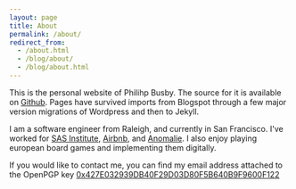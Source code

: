 ```yaml
---
layout: page
title: About
permalink: /about/
redirect_from:
  - /about.html
  - /blog/about/
  - /blog/about.html
---
```


This is the personal website of Philihp Busby. The source for it is available on [Github](http://github.com/philihp/philihp.github.io). Pages have survived imports from Blogspot through a few major version migrations of Wordpress and then to Jekyll.

I am a software engineer from Raleigh, and currently in San Francisco. I've worked for [SAS Institute](https://sas.com), [Airbnb](https://airbnb.com), and [Anomalie](https://dressanomalie.com). I also enjoy playing european board games and implementing them digitally.

If you would like to contact me, you can find my email address attached to the OpenPGP key [0x427E032939DB40F29D03D80F5B640B9F9600F122](https://keybase.io/philihp/pgp_keys.asc?fingerprint=427e032939db40f29d03d80f5b640b9f9600f122)
